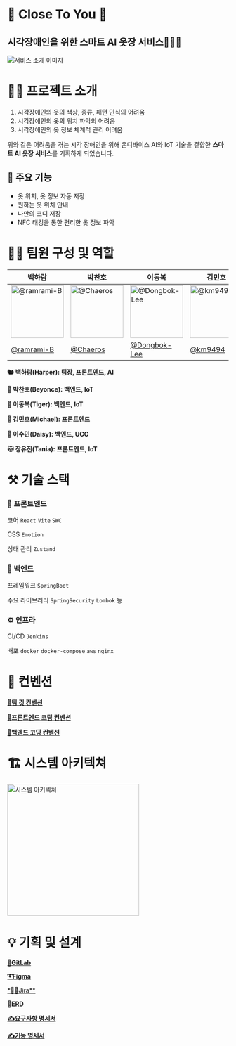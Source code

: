 # 💛 Close To You 💛
## 시각장애인을 위한 스마트 AI 옷장 서비스👨🏼‍🦯

<img src="https://file.notion.so/f/f/df80fcb2-bab7-4b42-96f7-0674f0c31cbc/d3735f20-41f6-4c27-a2f2-9bd5075cf132/readme.png?id=e2a26649-70c4-40fc-a05a-2568d648c77f&table=block&spaceId=df80fcb2-bab7-4b42-96f7-0674f0c31cbc&expirationTimestamp=1721988000000&signature=dBroAbxrD6C5K3E_dxp006VqppOwV9scKaRUSFa98fQ&downloadName=readme.png" alt="서비스 소개 이미지" />

# 👋🏻 프로젝트 소개

1. 시각장애인의 옷의 색상, 종류, 패턴 인식의 어려움
2. 시각장애인의 옷의 위치 파악의 어려움
3. 시각장애인의 옷 정보 체계적 관리 어려움

위와 같은 어려움을 겪는 시각 장애인을 위해 온디바이스 AI와 IoT 기술을 결합한 **스마트 AI 옷장 서비스**를 기획하게 되었습니다.

## 🌟 주요 기능

- 옷 위치, 옷 정보 자동 저장
- 원하는 옷 위치 안내
- 나만의 코디 저장
- NFC 태깅을 통한 편리한 옷 정보 파악


# 🤝🏼 팀원 구성 및 역할
| 백하람 | 박찬호 | 이동복 | 김민호 | 이수민 | 장유진                      |                                             
| ---- | ----- | ---- | ---- | ---- | ----- | 
| <img src="https://avatars.githubusercontent.com/u/74824057?v=4" alt='@ramrami-B' width="120" height="120"> | <img src="https://avatars.githubusercontent.com/u/91451735?v=4" alt="@Chaeros" width="120" height="120"> | <img src="https://avatars.githubusercontent.com/u/42925746?v=4" alt="@Dongbok-Lee" width="120" height="120" > | <img src="https://avatars.githubusercontent.com/u/83632436?v=4" alt="@km9494" width="120" height="120" >| <img src="https://avatars.githubusercontent.com/u/110437548?v=4" alt="@sumin305" width="120" height="120"> | <img src="https://avatars.githubusercontent.com/u/167539422?v=4" alt="@YuJin-it" width="120" height="120" > |
| [@ramrami-B](https://github.com/ramrami-B) | [@Chaeros](https://github.com/Chaeros) | [@Dongbok-Lee](https://github.com/Dongbok-Lee) | [@km9494](https://github.com/km9404) | [@sumin305](https://github.com/sumin305) | [@YuJin-it](https://github.com/YuJin-it)

**🐿️ 백하람(Harper): 팀장, 프론트엔드, AI**

**🤖 박찬호(Beyonce): 백엔드, IoT**

**🐯 이동복(Tiger): 백엔드, IoT**

**🐶 김민호(Michael): 프론트엔드**

**🐰 이수민(Daisy): 백엔드, UCC**

**🐱 장유진(Tania): 프론트엔드, IoT**


# ⚒️ 기술 스택
### 🦄 프론트엔드
코어 `React` `Vite` `SWC`

CSS `Emotion`

상태 관리 `Zustand`

### 🦾 백엔드

프레임워크 `SpringBoot`

주요 라이브러리 `SpringSecurity` `Lombok` 등

### ⚙︎ 인프라

CI/CD `Jenkins`

배포 `docker` `docker-compose` `aws` `nginx`


# 🤙 컨벤션

[**🚩팀 깃 컨벤션**](https://classic-molecule-29c.notion.site/cd99a1d9ae8c480ea8ccc2ad521ea011?pvs=4)

[**🦄프론트엔드 코딩 컨벤션**](https://classic-molecule-29c.notion.site/a6ec100c97564531a81d89ce721fe6aa?pvs=4)

[**🦾백엔드 코딩 컨벤션**](https://classic-molecule-29c.notion.site/50d4e77f80b8448b894b48fb0494a628?pvs=4)

# 🏗️ 시스템 아키텍쳐
<img src="https://file.notion.so/f/f/df80fcb2-bab7-4b42-96f7-0674f0c31cbc/0201484e-ff9d-4c72-8132-6aac2e55e017/Untitled.jpeg?id=3b2f89c5-2e2a-4159-9093-203ad5161796&table=block&spaceId=df80fcb2-bab7-4b42-96f7-0674f0c31cbc&expirationTimestamp=1721988000000&signature=EbadbgBrTB-n-tI3mh0wAbOIllnjuvyF_xB-aiRmH7k&downloadName=Untitled.jpeg" alt="시스템 아키텍쳐" height="300">


# 💡 기획 및 설계

[**🔬GitLab**](https://lab.ssafy.com/s11-webmobile3-sub2/S11P12B201)

[**➰Figma**](https://www.figma.com/design/4456hl8FPBySNidhnv9JVI/%EA%B8%B0%EA%B0%80%EC%B0%A8%EB%85%B8~?node-id=0-1&t=uZoIp1dLZHTihtHN-1)

[*🧑‍💼Jira**](https://ssafy.atlassian.net/jira/software/c/projects/S11P12B201/boards/7090)

💽[**ERD**](https://www.erdcloud.com/d/TvvSLbKd2qr6xqLmr)


[**✍️요구사항 명세서**](https://classic-molecule-29c.notion.site/02f41ba9f56844c08e693170619fac19?pvs=4)

[**✍️기능 명세서**](https://classic-molecule-29c.notion.site/2e3f64a5ddbf4d2c89d8837a53fa8ed9?pvs=4)
